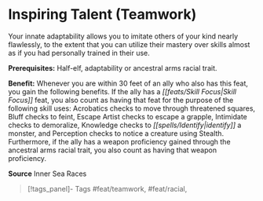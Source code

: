 ﻿---
cssclass: [feats]

---
# Inspiring Talent (Teamwork)

Your innate adaptability allows you to imitate others of your kind nearly flawlessly, to the extent that you can utilize their mastery over skills almost as if you had personally trained in their use.

**Prerequisites:** Half-elf, adaptability or ancestral arms racial trait.

**Benefit:** Whenever you are within 30 feet of an ally who also has this feat, you gain the following benefits. If the ally has a _[[feats/Skill Focus|Skill Focus]]_ feat, you also count as having that feat for the purpose of the following skill uses: Acrobatics checks to move through threatened squares, Bluff checks to feint, Escape Artist checks to escape a grapple, Intimidate checks to demoralize, Knowledge checks to _[[spells/Identify|identify]]_ a monster, and Perception checks to notice a creature using Stealth. Furthermore, if the ally has a weapon proficiency gained through the ancestral arms racial trait, you also count as having that weapon proficiency.

**Source** Inner Sea Races
>[!tags_panel]- Tags
> #feat/teamwork, #feat/racial, 